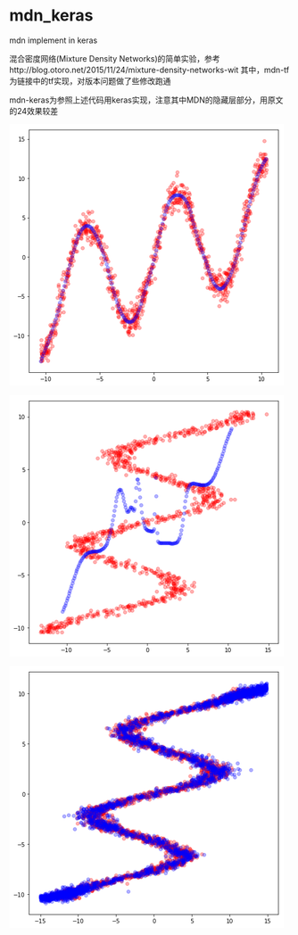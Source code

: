 # mdn_keras
mdn implement in keras

混合密度网络(Mixture Density Networks)的简单实验，参考http://blog.otoro.net/2015/11/24/mixture-density-networks-wit
其中，mdn-tf为链接中的tf实现，对版本问题做了些修改跑通

mdn-keras为参照上述代码用keras实现，注意其中MDN的隐藏层部分，用原文的24效果较差



![xixi](image/普通N对一.png)

![xixi](image/普通一对N.png)

![xixi](image/MDN.png)

